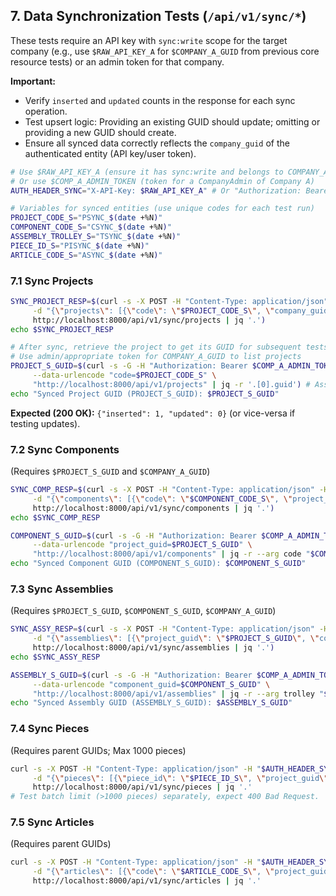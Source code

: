 ## 7. Data Synchronization Tests (`/api/v1/sync/*`)

These tests require an API key with `sync:write` scope for the target company (e.g., use `$RAW_API_KEY_A` for `$COMPANY_A_GUID` from previous core resource tests) or an admin token for that company.

**Important:**
-   Verify `inserted` and `updated` counts in the response for each sync operation.
-   Test upsert logic: Providing an existing GUID should update; omitting or providing a new GUID should create.
-   Ensure all synced data correctly reflects the `company_guid` of the authenticated entity (API key/user token).

```bash
# Use $RAW_API_KEY_A (ensure it has sync:write and belongs to COMPANY_A_GUID)
# Or use $COMP_A_ADMIN_TOKEN (token for a CompanyAdmin of Company A)
AUTH_HEADER_SYNC="X-API-Key: $RAW_API_KEY_A" # Or "Authorization: Bearer $COMP_A_ADMIN_TOKEN"

# Variables for synced entities (use unique codes for each test run)
PROJECT_CODE_S="PSYNC_$(date +%N)"
COMPONENT_CODE_S="CSYNC_$(date +%N)"
ASSEMBLY_TROLLEY_S="TSYNC_$(date +%N)"
PIECE_ID_S="PISYNC_$(date +%N)"
ARTICLE_CODE_S="ASYNC_$(date +%N)"
```

### 7.1 Sync Projects
```bash
SYNC_PROJECT_RESP=$(curl -s -X POST -H "Content-Type: application/json" -H "$AUTH_HEADER_SYNC" \
     -d "{\"projects\": [{\"code\": \"$PROJECT_CODE_S\", \"company_guid\": \"$COMPANY_A_GUID\", \"due_date\": \"2025-10-10T10:00:00Z\"}]}" \
     http://localhost:8000/api/v1/sync/projects | jq '.')
echo $SYNC_PROJECT_RESP

# After sync, retrieve the project to get its GUID for subsequent tests
# Use admin/appropriate token for COMPANY_A_GUID to list projects
PROJECT_S_GUID=$(curl -s -G -H "Authorization: Bearer $COMP_A_ADMIN_TOKEN" \
     --data-urlencode "code=$PROJECT_CODE_S" \
     "http://localhost:8000/api/v1/projects" | jq -r '.[0].guid') # Assumes unique code and gets first match
echo "Synced Project GUID (PROJECT_S_GUID): $PROJECT_S_GUID"
```
**Expected (200 OK):** `{"inserted": 1, "updated": 0}` (or vice-versa if testing updates).

### 7.2 Sync Components
(Requires `$PROJECT_S_GUID` and `$COMPANY_A_GUID`)
```bash
SYNC_COMP_RESP=$(curl -s -X POST -H "Content-Type: application/json" -H "$AUTH_HEADER_SYNC" \
     -d "{\"components\": [{\"code\": \"$COMPONENT_CODE_S\", \"project_guid\": \"$PROJECT_S_GUID\", \"company_guid\": \"$COMPANY_A_GUID\", \"quantity\": 10}]}" \
     http://localhost:8000/api/v1/sync/components | jq '.')
echo $SYNC_COMP_RESP

COMPONENT_S_GUID=$(curl -s -G -H "Authorization: Bearer $COMP_A_ADMIN_TOKEN" \
     --data-urlencode "project_guid=$PROJECT_S_GUID" \
     "http://localhost:8000/api/v1/components" | jq -r --arg code "$COMPONENT_CODE_S" '.[] | select(.code == $code) | .guid')
echo "Synced Component GUID (COMPONENT_S_GUID): $COMPONENT_S_GUID"
```

### 7.3 Sync Assemblies
(Requires `$PROJECT_S_GUID`, `$COMPONENT_S_GUID`, `$COMPANY_A_GUID`)
```bash
SYNC_ASSY_RESP=$(curl -s -X POST -H "Content-Type: application/json" -H "$AUTH_HEADER_SYNC" \
     -d "{\"assemblies\": [{\"project_guid\": \"$PROJECT_S_GUID\", \"component_guid\": \"$COMPONENT_S_GUID\", \"company_guid\": \"$COMPANY_A_GUID\", \"trolley\": \"$ASSEMBLY_TROLLEY_S\"}]}" \
     http://localhost:8000/api/v1/sync/assemblies | jq '.')
echo $SYNC_ASSY_RESP

ASSEMBLY_S_GUID=$(curl -s -G -H "Authorization: Bearer $COMP_A_ADMIN_TOKEN" \
     --data-urlencode "component_guid=$COMPONENT_S_GUID" \
     "http://localhost:8000/api/v1/assemblies" | jq -r --arg trolley "$ASSEMBLY_TROLLEY_S" '.[] | select(.trolley == $trolley) | .guid')
echo "Synced Assembly GUID (ASSEMBLY_S_GUID): $ASSEMBLY_S_GUID"
```

### 7.4 Sync Pieces
(Requires parent GUIDs; Max 1000 pieces)
```bash
curl -s -X POST -H "Content-Type: application/json" -H "$AUTH_HEADER_SYNC" \
     -d "{\"pieces\": [{\"piece_id\": \"$PIECE_ID_S\", \"project_guid\": \"$PROJECT_S_GUID\", \"component_guid\": \"$COMPONENT_S_GUID\", \"assembly_guid\": \"$ASSEMBLY_S_GUID\", \"company_guid\": \"$COMPANY_A_GUID\", \"outer_length\": 123.45}]}" \
     http://localhost:8000/api/v1/sync/pieces | jq '.'
# Test batch limit (>1000 pieces) separately, expect 400 Bad Request.
```

### 7.5 Sync Articles
(Requires parent GUIDs)
```bash
curl -s -X POST -H "Content-Type: application/json" -H "$AUTH_HEADER_SYNC" \
     -d "{\"articles\": [{\"code\": \"$ARTICLE_CODE_S\", \"project_guid\": \"$PROJECT_S_GUID\", \"component_guid\": \"$COMPONENT_S_GUID\", \"company_guid\": \"$COMPANY_A_GUID\", \"quantity\": 50, \"unit\": \"pcs\"}]}" \
     http://localhost:8000/api/v1/sync/articles | jq '.'
``` 